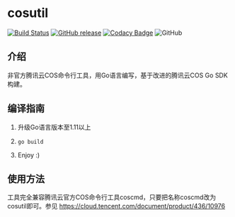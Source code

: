 # cosutil

[![Build Status](https://img.shields.io/travis/com/huanght1997/cosutil)](https://travis-ci.com/huanght1997/cosutil)
[![GitHub release](https://img.shields.io/github/v/release/huanght1997/cosutil)](https://github.com/huanght1997/cosutil/releases)
[![Codacy Badge](https://api.codacy.com/project/badge/Grade/c16589b2374f44e194cfc2a4060c8580)](https://app.codacy.com/manual/huanght1997/cosutil?utm_source=github.com&utm_medium=referral&utm_content=huanght1997/cosutil&utm_campaign=Badge_Grade_Dashboard)
![GitHub](https://img.shields.io/github/license/huanght1997/cosutil?color=orange)

## 介绍

非官方腾讯云COS命令行工具，用Go语言编写，基于改进的腾讯云COS Go SDK构建。

## 编译指南

1.  升级Go语言版本至1.11以上

2.  `go build`

3.  Enjoy :)

## 使用方法

工具完全兼容腾讯云官方COS命令行工具coscmd，只要把名称coscmd改为cosutil即可。参见 https://cloud.tencent.com/document/product/436/10976
